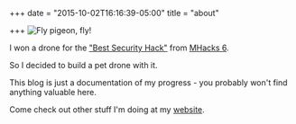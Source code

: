 +++
date = "2015-10-02T16:16:39-05:00"
title = "about"

+++
![Fly pigeon, fly!](//i.giphy.com/3o85xF58GQRV1iQFlC.gif)

I won a drone for the ["Best Security Hack"](http://devpost.com/software/biometric-2-factor-security) from [MHacks 6](http://mhacks.org/).

So I decided to build a pet drone with it.

This blog is just a documentation of my progress - you probably won't find anything valuable here.

Come check out other stuff I'm doing at my [website](https://jae.works/).
